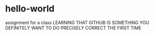 # hello-world

assignment for a class
LEARNING THAT GITHUB IS SOMETHING YOU DEFINITELY WANT TO DO PRECISELY CORRECT THE FIRST TIME
